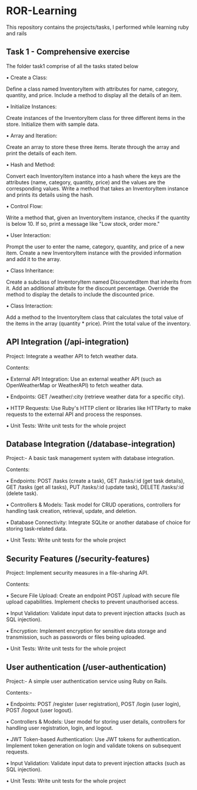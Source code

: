 
# ROR-Learning
This repository contains the projects/tasks, I performed while learning ruby and rails



## Task 1 - Comprehensive exercise
The folder task1 comprise of all the tasks stated below

• Create a Class:

Define a class named InventoryItem with attributes for name, category, quantity, and price.
Include a method to display all the details of an item.

• Initialize Instances:

Create instances of the InventoryItem class for three different items in the store. Initialize them with sample data.

• Array and Iteration:

Create an array to store these three items.
Iterate through the array and print the details of each item.

 • Hash and Method:

Convert each InventoryItem instance into a hash where the keys are the attributes (name, category, quantity, price) and the values are the corresponding values.
Write a method that takes an InventoryItem instance and prints its details using the hash.

• Control Flow:

Write a method that, given an InventoryItem instance, checks if the quantity is below 10. If so, print a message like "Low stock, order more."

• User Interaction:

Prompt the user to enter the name, category, quantity, and price of a new item.
Create a new InventoryItem instance with the provided information and add it to the array.



• Class Inheritance:

Create a subclass of InventoryItem named DiscountedItem that inherits from it. Add an additional attribute for the discount percentage.
Override the method to display the details to include the discounted price.

• Class Interaction:

Add a method to the InventoryItem class that calculates the total value of the items in the array (quantity * price).
Print the total value of the inventory.

## API Integration (/api-integration)
Project: Integrate a weather API to fetch weather data.

Contents:

• External API Integration: Use an external weather API (such as OpenWeatherMap or WeatherAPI) to fetch weather data.

• Endpoints: GET /weather/:city (retrieve weather data for a specific city).

• HTTP Requests: Use Ruby's HTTP client or libraries like HTTParty to make requests to the external API and process the responses.

• Unit Tests: Write unit tests for the whole project
## Database Integration (/database-integration)
Project:- A basic task management system with database integration.

Contents:

• Endpoints: POST /tasks (create a task), GET /tasks/:id (get task details), GET /tasks (get all tasks), PUT /tasks/:id (update task), DELETE /tasks/:id (delete task).


• Controllers & Models: Task model for CRUD operations, controllers for handling task creation, retrieval, update, and deletion.


•  Database Connectivity: Integrate SQLite or another database of choice for storing task-related data.

• Unit Tests: Write unit tests for the whole project

## Security Features (/security-features)

Project: Implement security measures in a file-sharing API.

Contents:

• Secure File Upload: Create an endpoint POST /upload with secure file upload capabilities. Implement checks to prevent unauthorised access.


• Input Validation: Validate input data to prevent injection attacks (such as SQL injection).


• Encryption: Implement encryption for sensitive data storage and transmission, such as passwords or files being uploaded.
   
• Unit Tests: Write unit tests for the whole project

## User authentication (/user-authentication)

Project:-  A simple user authentication service using Ruby on Rails.

Contents:- 

• Endpoints: POST /register (user registration), POST /login (user login), POST /logout (user logout).


• Controllers & Models: User model for storing user details, controllers for handling user registration, login, and logout.


• JWT Token-based Authentication: Use JWT tokens for authentication. Implement token generation on login and validate tokens on subsequent requests.

•  Input Validation: Validate input data to prevent injection attacks (such as SQL injection).

• Unit Tests: Write unit tests for the whole project

